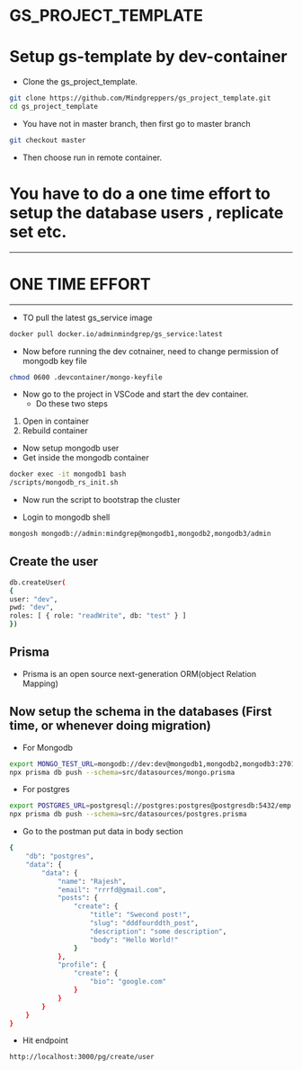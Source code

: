 # GS_PROJECT_TEMPLATE

# Setup gs-template by dev-container
 - Clone the gs_project_template.
```sh
git clone https://github.com/Mindgreppers/gs_project_template.git
cd gs_project_template
```
 - You have not in master branch, then first go to master branch 
 ```sh
 git checkout master
 ```
 - Then choose run in remote container.
 

# You have to do a one time effort to setup the database users , replicate set etc.

*****************************
# ONE TIME EFFORT
******************************
 - TO pull the latest gs_service image
```sh
docker pull docker.io/adminmindgrep/gs_service:latest
```

- Now before running the dev cotnainer, need to change permission of mongodb key file
```sh
chmod 0600 .devcontainer/mongo-keyfile
```
- Now go to the project in VSCode and start the dev container.
   - Do these two steps
1. Open in container
2. Rebuild container


- Now setup mongodb user
- Get inside the mongodb container
```sh
docker exec -it mongodb1 bash
/scripts/mongodb_rs_init.sh
```

- Now run the script to bootstrap the cluster

- Login to mongodb shell 
 ```sh
mongosh mongodb://admin:mindgrep@mongodb1,mongodb2,mongodb3/admin
```
## Create the user

```sh
db.createUser(
{
user: "dev",
pwd: "dev",
roles: [ { role: "readWrite", db: "test" } ]
})
```
## Prisma 
 - Prisma is an open source next-generation ORM(object Relation Mapping)

## Now setup the schema in the databases (First time, or whenever doing migration)
- For Mongodb
```sh
export MONGO_TEST_URL=mongodb://dev:dev@mongodb1,mongodb2,mongodb3:27017/test
npx prisma db push --schema=src/datasources/mongo.prisma
```


- For postgres

```sh
export POSTGRES_URL=postgresql://postgres:postgres@postgresdb:5432/emp
npx prisma db push --schema=src/datasources/postgres.prisma
```
- Go to the postman put data in body section
```sh
{
    "db": "postgres",
    "data": {
        "data": {
            "name": "Rajesh",
            "email": "rrrfd@gmail.com",
            "posts": {
                "create": {
                    "title": "Swecond post!",
                    "slug": "dddfourddth_post",
                    "description": "some description",
                    "body": "Hello World!"
                }
            },
            "profile": {
                "create": {
                    "bio": "google.com"
                }
            }
        }
    }
}
```
- Hit endpoint
```sh
http://localhost:3000/pg/create/user
```




